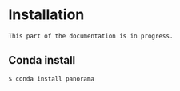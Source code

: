 # Installation
```{warning}
This part of the documentation is in progress.
```
## Conda install

```console
$ conda install panorama
```